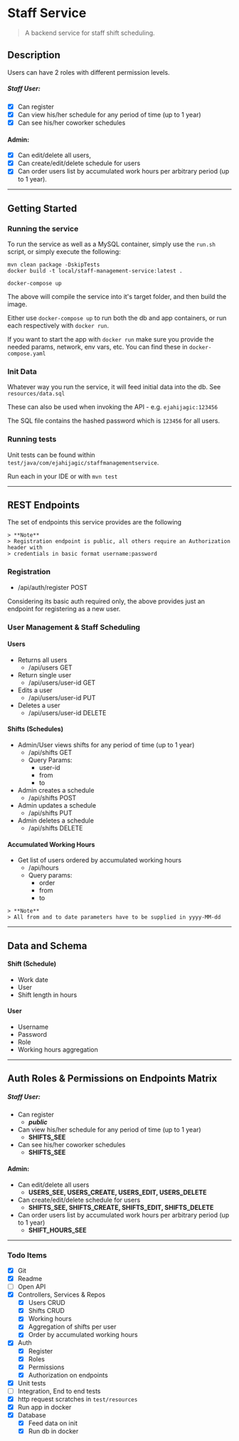 # Staff Service
> A backend service for staff shift scheduling.

## Description

Users can have 2 roles with different permission levels.

##### Staff User:
* [x] Can register
* [x] Can view his/her schedule for any period of time (up to 1 year)
* [x] Can see his/her coworker schedules

#### Admin:
* [x] Can edit/delete all users,
* [x] Can create/edit/delete schedule for users
* [x] Can order users list by accumulated work hours per arbitrary period (up to 1
  year).

--- 

## Getting Started
### Running the service

To run the service as well as a MySQL container, simply use the `run.sh` script,
or simply execute the following:
```
mvn clean package -DskipTests
docker build -t local/staff-management-service:latest .

docker-compose up
```

The above will compile the service into it's target folder, and then build the image.

Either use `docker-compose up` to run both the db and app containers, or run each
respectively with `docker run`.

If you want to start the app with `docker run` make sure you provide the needed
params, network, env vars, etc. You can find these in `docker-compose.yaml`

### Init Data

Whatever way you run the service, it will feed initial data into the db. See
`resources/data.sql`

These can also be used when invoking the API - e.g.
`ejahijagic:123456`

The SQL file contains the hashed password which is `123456` for all users.

### Running tests
Unit tests can be found within `test/java/com/ejahijagic/staffmanagementservice`. 

Run each in your IDE or with `mvn test`

---

## REST Endpoints
The set of endpoints this service provides are the following

```
> **Note**
> Registration endpoint is public, all others require an Authorization header with
> credentials in basic format username:password
```



### Registration
* /api/auth/register POST

Considering its basic auth required only, the above provides just
an endpoint for registering as a new user.

### User Management & Staff Scheduling
#### Users
* Returns all users
    * /api/users GET
* Return single user
  * /api/users/user-id GET
* Edits a user
    * /api/users/user-id PUT
* Deletes a user
    * /api/users/user-id DELETE

#### Shifts (Schedules)
* Admin/User views shifts for any period of time (up to 1 year)
    * /api/shifts GET
    * Query Params:
      * user-id
      * from
      * to
* Admin creates a schedule
    * /api/shifts POST
* Admin updates a schedule
    * /api/shifts PUT
* Admin deletes a schedule
    * /api/shifts DELETE

#### Accumulated Working Hours
* Get list of users ordered by accumulated working hours
  * /api/hours
  * Query params:
    * order
    * from
    * to

```
> **Note**
> All from and to date parameters have to be supplied in yyyy-MM-dd
```

---
## Data and Schema
#### Shift (Schedule)
* Work date
* User
* Shift length in hours

#### User
* Username
* Password
* Role
* Working hours aggregation

---
## Auth Roles & Permissions on Endpoints Matrix
##### Staff User:
* Can register 
  * **_public_**
* Can view his/her schedule for any period of time (up to 1 year) 
  * **SHIFTS_SEE**
* Can see his/her coworker schedules 
  * **SHIFTS_SEE**

#### Admin:
* Can edit/delete all users
  * **USERS_SEE, USERS_CREATE, USERS_EDIT, USERS_DELETE**
* Can create/edit/delete schedule for users 
  * **SHIFTS_SEE, SHIFTS_CREATE, SHIFTS_EDIT, SHIFTS_DELETE**
* Can order users list by accumulated work hours per arbitrary period (up to 1
  year) 
  * **SHIFT_HOURS_SEE**
---
### Todo Items
- [x] Git
- [x] Readme
- [ ] Open API
- [x] Controllers, Services & Repos
  - [x] Users CRUD
  - [x] Shifts CRUD
  - [x] Working hours
  - [x] Aggregation of shifts per user
  - [x] Order by accumulated working hours
- [x] Auth
  - [x] Register
  - [x] Roles
  - [x] Permissions
  - [x] Authorization on endpoints
- [x] Unit tests
- [ ] Integration, End to end tests
- [x] http request scratches in `test/resources`
- [x] Run app in docker
- [x] Database
  - [x] Feed data on init
  - [x] Run db in docker